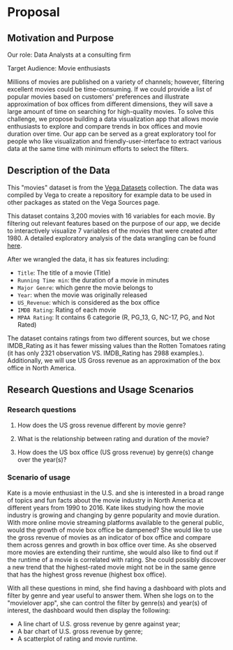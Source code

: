 
# Proposal

## Motivation and Purpose

Our role: Data Analysts at a consulting firm

Target Audience: Movie enthusiasts

Millions of movies are published on a variety of channels; however, filtering excellent movies could be time-consuming. If we could provide a list of popular movies based on customers' preferences and illustrate approximation of box offices from different dimensions, they will save a large amount of time on searching for high-quality movies. To solve this challenge, we propose building a data visualization app that allows movie enthusiasts to explore and compare trends in box offices and movie duration over time. Our app can be served as a great exploratory tool for people who like visualization and friendly-user-interface to extract various data at the same time with minimum efforts to select the filters.

## Description of the Data

This "movies" dataset is from the [Vega Datasets][1] collection. The data was compiled by Vega to create a repository for example data to be used in other packages as stated on the Vega Sources page.

This dataset contains 3,200 movies with 16 variables for each movie. By filtering out relevant features based on the purpose of our app, we decide to interactively visualize 7 variables of the movies that were created after 1980. A detailed exploratory analysis of the data wrangling can be found [here](https://github.com/UBC-MDS/movielover_py/blob/improvements/src/movies_analysis_py.ipynb).

After we wrangled the data, it has six features including:

* `Title`: The title of a movie (Title)
* `Running Time min`: the duration of a movie in minutes
* `Major Genre`: which genre the movie belongs to
* `Year`: when the movie was originally released
* `US_Revenue`: which is considered as the box office
* `IMDB Rating`: Rating of each movie
* `MPAA Rating`: It contains 6 categorie (R, PG_13, G, NC-17, PG, and Not Rated)

The dataset contains ratings from two different sources, but we chose IMDB_Rating as it has fewer missing values than the Rotten Tomatoes rating (it has only 2321 observation VS. IMDB_Rating has 2988 examples.). Additionally, we will use US Gross revenue as an approximation of the box office in North America.

## Research Questions and Usage Scenarios

### Research questions

1. How does the US gross revenue different by movie genre?

2. What is the relationship between rating and duration of the movie?

3. How does the US box office (US gross revenue) by genre(s) change over the year(s)?

### Scenario of usage

Kate is a movie enthusiast in the U.S. and she is interested in a broad range of topics and fun facts about the movie industry in North America at different years from 1990 to 2016. Kate likes studying how the movie industry is growing and changing by genre popularity and movie duration. With more online movie streaming platforms available to the general public, would the growth of movie box office be dampened? She would like to use the gross revenue of movies as an indicator of box office and compare them across genres and growth in box office over time. As she observed more movies are extending their runtime, she would also like to find out if the runtime of a movie is correlated with rating. She could possibly discover a new trend that the highest-rated movie might not be in the same genre that has the highest gross revenue (highest box office).

With all these questions in mind, she find having a dashboard with plots and filter by genre and year useful to answer them. When she logs on to the "movielover app", she can control the filter by genre(s) and year(s) of interest, the dashboard would then display the following:

* A line chart of U.S. gross revenue by genre against year;
* A bar chart of U.S. gross revenue by genre;
* A scatterplot of rating and movie runtime.

[1]: https://github.com/vega/vega-datasets
